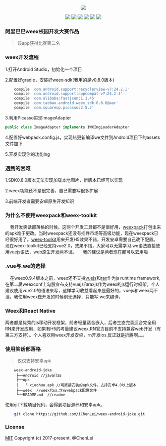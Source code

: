 ﻿<p align="center"><img src="https://encrypted-tbn0.gstatic.com/images?q=tbn:ANd9GcRgtSn_Pet6mk25RYAj5o2jn1SBluO0i3gtTA&usqp=CAU"></p>
<p align="center"><img src="https://img.shields.io/badge/build-failing-red.svg?style=flat-square">  <img src="https://img.shields.io/badge/Platform-Android-green.svg?style=flat-square">  <img src="https://img.shields.io/badge/sdk--version-0.8.0-red.svg?style=flat-square">  <img src="https://img.shields.io/badge/language-Js&Java-green.svg?style=flat-square">   <img src="https://img.shields.io/badge/weexfile-.we-green.svg?style=flat-square">  <img src="https://img.shields.io/badge/License-MIT-green.svg?style=flat-square"></p>

### 阿里巴巴weex校园开发大赛作品

>该app获得比赛第二名

### weex开发流程

1.打开Android Studio，初始化一个项目

2.配置好gradle，安装好weex-sdk(我用的是v0.8.0版本)
```gradle
    compile 'com.android.support:recyclerview-v7:24.2.1'
    compile 'com.android.support:appcompat-v7:24.2.1'
    compile 'com.alibaba:fastjson:1.1.45'
    compile 'com.taobao.android:weex_sdk:0.8.0@aar'
    compile 'com.squareup.picasso:2.5.2'
```

3.利用Picasso实现ImageAdapter
```java
public class ImageAdapter implements IWXImgLoaderAdapter
```

4.配置好webpack.config.js，实现热更新编译we文件到Android项目下的assets文件加下

5.开发实现你的功能ing

### 遇到的困难

1.SDK0.8.0版本无法实现加载本地图片，新版本已经可以实现

2.weex功能还不是很完善，自己需要写很多扩展

3.前端开发者需要安卓原生开发知识

### 为什么不使用weexpack和weex-toolkit

&nbsp;&nbsp;&nbsp;&nbsp;我开发笑话部落格的时候，这两个开发工具都不是很好用，[weexpack](https://github.com/weexteam/weex-pack)打包出来的apk难于更改。当时weexpack还没有插件市场等高级功能，现在weexpack已经很好用了。[weex-toolkit](https://github.com/weexteam/weex-toolkit)用来开发H5效果不错，开发安卓需要自己改下配置。现在weex-toolkit已经支持vue2.0，效果不错，大家可以无需学习.we语法直接使用vuejs语法，web原生开发两不误。
&nbsp;&nbsp;&nbsp;&nbsp;我的建议是两者现在都可以去用啦

### .vue与.we的选择

&nbsp;&nbsp;&nbsp;&nbsp;在weex0.9.4版本之前，weex还不支持[vuejs](https://vuejs.org)和[rax](http://rax.taobaofed.org/)作为js runtime framework,在第二届weexconf上勾股宣布支持vuejs和raxjs作为weex的js运行时框架。个人建议使用vue2.0的语法来写，这样学习收益看起来是最好的，vuejs和weex两不误。我使用weex做开发的时候别无选择，只能写.we来编译。

### Weex和React Native

两者都是优秀的js移动开发框架，前者轻量适合嵌入，后者生态完善适合完全用RN来开发应用，如果有H5的考量建议weex,RN官方目前不支持兼容web开发（有第三方支持）。个人喜欢用weex开发安卓，rn开发ios.反正就是折腾啊。。。

### 使用笑话部落格

>仅仅支持安卓apk

```
	weex-android-joke
	 ├──Android //java代码
	 ├──Apk
	 │   └─xiaohua.apk //可直接安装的apk文件，支持安卓4.0以上版本
	 ├──weex  //weex代码,含有webpack配置文件
	 └──README.md  //readme
```
使用git下载项目代码，会得到项目源码和安卓apk。
```bash
	git clone https://github.com/iChenLei/weex-android-joke.git
```
### License
[MIT](http://opensource.org/licenses/MIT) Copyright (c) 2017-present, @ChenLei

